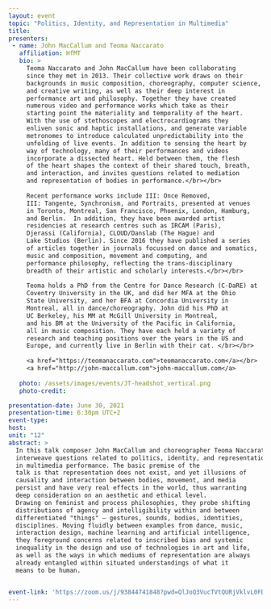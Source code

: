 ```yaml
---
layout: event
topic: "Politics, Identity, and Representation in Multimedia"
title: 
presenters: 
 - name: John MacCallum and Teoma Naccarato
   affiliation: HfMT
   bio: >
     Teoma Naccarato and John MacCallum have been collaborating 
     since they met in 2013. Their collective work draws on their 
     backgrounds in music composition, choreography, computer science, 
     and creative writing, as well as their deep interest in 
     performance art and philosophy. Together they have created 
     numerous video and performance works which take as their 
     starting point the materiality and temporality of the heart. 
     With the use of stethoscopes and electrocardiograms they 
     enliven sonic and haptic installations, and generate variable 
     metronomes to introduce calculated unpredictability into the 
     unfolding of live events. In addition to sensing the heart by 
     way of technology, many of their performances and videos 
     incorporate a dissected heart. Held between them, the flesh 
     of the heart shapes the context of their shared touch, breath, 
     and interaction, and invites questions related to mediation 
     and representation of bodies in performance.</br></br>
     
     Recent performance works include III: Once Removed, 
     III: Tangente, Synchronism, and Portraits, presented at venues 
     in Toronto, Montreal, San Francisco, Phoenix, London, Hamburg, 
     and Berlin.  In addition, they have been awarded artist 
     residencies at research centres such as IRCAM (Paris), 
     Djerassi (California), CLOUD/Danslab (The Hague) and 
     Lake Studios (Berlin). Since 2016 they have published a series 
     of articles together in journals focussed on dance and somatics, 
     music and composition, movement and computing, and 
     performance philosophy, reflecting the trans-disciplinary 
     breadth of their artistic and scholarly interests.</br></br>
     
     Teoma holds a PhD from the Centre for Dance Research (C-DaRE) at 
     Coventry University in the UK, and did her MFA at the Ohio 
     State University, and her BFA at Concordia University in 
     Montreal, all in dance/choreography. John did his PhD at 
     UC Berkeley, his MM at McGill University in Montreal, 
     and his BM at the University of the Pacific in California, 
     all in music composition. They have each held a variety of 
     research and teaching positions over the years in the US and 
     Europe, and currently live in Berlin with their cat. </br></br>
     
     <a href="https://teomanaccarato.com">teomanaccarato.com</a></br>
     <a href="http://john-maccallum.com">john-maccallum.com</a>
     
   photo: /assets/images/events/JT-headshot_vertical.png
   photo-credit:

presentation-date: June 30, 2021
presentation-time: 6:30pm UTC+2
event-type: 
host: 
unit: "12"
abstract: >
  In this talk composer John MacCallum and choreographer Teoma Naccarato 
  interweave questions related to politics, identity, and representation 
  in multimedia performance. The basic premise of the 
  talk is that representation does not exist, and yet illusions of 
  causality and interaction between bodies, movement, and media 
  persist and have very real effects in the world, thus warranting 
  deep consideration on an aesthetic and ethical level. 
  Drawing on feminist and process philosophies, they probe shifting 
  distributions of agency and intelligibility within and between 
  differentiated "things" – gestures, sounds, bodies, identities, 
  disciplines. Moving fluidly between examples from dance, music, 
  interaction design, machine learning and artificial intelligence, 
  they foreground concerns related to inscribed bias and systemic 
  inequality in the design and use of technologies in art and life, 
  as well as the ways in which mediums of representation are always 
  already entangled within situated understandings of what it 
  means to be human.


event-link: 'https://zoom.us/j/93844741848?pwd=QlJoQ3VucTVtQURjVklvL0FDQk1jdz09'
---
```

